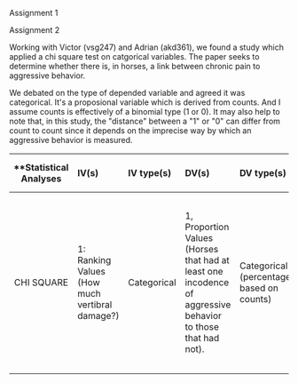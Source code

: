 Assignment 1

Assignment 2

Working with Victor (vsg247) and Adrian (akd361), we found a study which applied a chi square test on catgorical variables.  The paper seeks to determine whether there is, in horses, a link between chronic pain to aggressive behavior.

We debated on the type of depended variable and agreed it was categorical.  It's a proposional variable which is derived from counts.  And I assume counts is effectively of a binomial type (1 or 0).  It may also help to note that, in this study, the "distance" between a "1" or "0" can differ from count to count since it depends on the imprecise way by which an aggressive behavior is measured.

| **Statistical Analyses	|  IV(s)  |  IV type(s) |  DV(s)  |  DV type(s)  |  Control Var | Control Var type  | Question to be answered | _H0_ | alpha | link to paper **| 
|:----------:|:----------|:------------|:-------------|:-------------|:------------|:------------- |:------------------|:----:|:-------:|:-------|
CHI SQUARE  |1: Ranking Values (How much vertibral damage?) | Categorical | 1, Proportion Values (Horses that had at least one incodence of aggressive behavior to those that had not). | Categorical (percentages based on counts) | N/A | N/A | Are riding horses with vertebral problems more likley to exhibit  aggression towards humans? | Are riding horses with vertibral problems equal to or less likely to exhibit at least one incodence of aggressive behavior to humans? | .050 | [Partners with Bad Temper: Reject or Cure? A Study of Chronic Pain and Aggression in Horses](http://journals.plos.org/plosone/article?id=10.1371/journal.pone.0012434)

